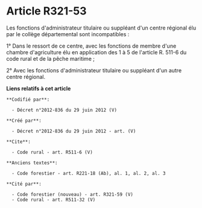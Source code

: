 # Article R321-53

Les fonctions d'administrateur titulaire ou suppléant d'un centre régional élu par le collège départemental sont
incompatibles : 

1° Dans le ressort de ce centre, avec les fonctions de membre d'une chambre d'agriculture élu en application des 1 à 5 de
l'article R. 511-6 du code rural et de la pêche maritime ; 

2° Avec les fonctions d'administrateur titulaire ou suppléant d'un autre centre régional.

**Liens relatifs à cet article**

	**Codifié par**:

	  - Décret n°2012-836 du 29 juin 2012 (V)

	**Créé par**:

	  - Décret n°2012-836 du 29 juin 2012 - art. (V)

	**Cite**:

	  - Code rural - art. R511-6 (V)

	**Anciens textes**:

	  - Code forestier - art. R221-18 (Ab), al. 1, al. 2, al. 3

	**Cité par**:

	  - Code forestier (nouveau) - art. R321-59 (V)
	  - Code rural - art. R511-32 (V)
